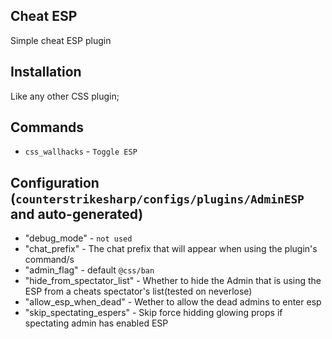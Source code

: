## Cheat ESP

Simple cheat ESP plugin

## Installation
Like any other CSS plugin;

## Commands
- `css_wallhacks` - `Toggle ESP`

## Configuration (`counterstrikesharp/configs/plugins/AdminESP` and auto-generated)
- "debug_mode" - `not used`
- "chat_prefix" - The chat prefix that will appear when using the plugin's command/s
- "admin_flag" - default `@css/ban`
- "hide_from_spectator_list" - Whether to hide the Admin that is using the ESP from a cheats spectator's list(tested on neverlose)
- "allow_esp_when_dead" - Wether to allow the dead admins to enter esp
- "skip_spectating_espers" - Skip force hidding glowing props if spectating admin has enabled ESP
